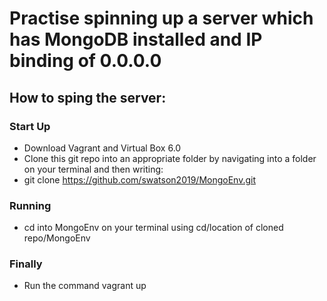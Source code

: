 # Practise spinning up a server which has MongoDB installed and IP binding of 0.0.0.0
## How to sping the server:
### Start Up
- Download Vagrant and Virtual Box 6.0
- Clone this git repo into an appropriate folder by navigating into a folder on your terminal and then writing:
- git clone https://github.com/swatson2019/MongoEnv.git
### Running
- cd into MongoEnv on your terminal using cd/location of cloned repo/MongoEnv
### Finally
- Run the command vagrant up
